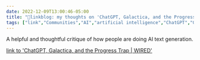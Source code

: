 ```yaml
---
date: 2022-12-09T13:00:46-05:00
title: "🔗linkblog: my thoughts on 'ChatGPT, Galactica, and the Progress Trap | WIRED'"
tags: ["link","Communities","AI","artificial intelligence","ChatGPT","GPT","Galactica"]
---
```

A helpful and thoughtful critique of how people are doing AI text generation.  
 

[link to 'ChatGPT, Galactica, and the Progress Trap | WIRED'](https://www.wired.com/story/large-language-models-critique/)
